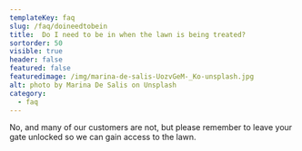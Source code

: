 ```yaml
---
templateKey: faq
slug: /faq/doineedtobein
title:  Do I need to be in when the lawn is being treated?
sortorder: 50
visible: true
header: false
featured: false
featuredimage: /img/marina-de-salis-UozvGeM-_Ko-unsplash.jpg
alt: photo by Marina De Salis on Unsplash
category:
  - faq
---
```


No, and many of our customers are not, but please remember to leave your gate unlocked so we can gain access to the lawn.
